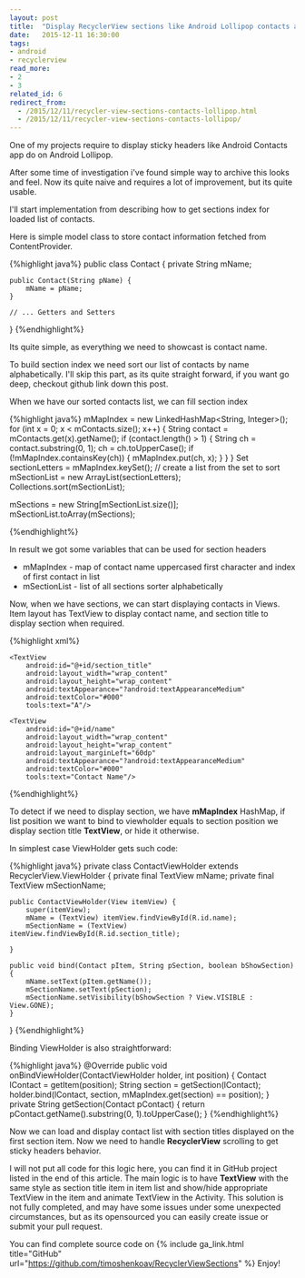 ```yaml
---
layout: post
title:  "Display RecyclerView sections like Android Lollipop contacts application"
date:   2015-12-11 16:30:00
tags: 
- android 
- recyclerview
read_more: 
- 2 
- 3
related_id: 6
redirect_from:
  - /2015/12/11/recycler-view-sections-contacts-lollipop.html
  - /2015/12/11/recycler-view-sections-contacts-lollipop/
---
```


One of my projects require to display sticky headers like Android Contacts app do on Android Lollipop.

After some time of investigation i've found simple way to archive this looks and feel. Now its quite naive and requires a lot of improvement, but its quite usable.

I'll start implementation from describing how to get sections index for loaded list of contacts.

Here is simple model class to store contact information fetched from ContentProvider.

{%highlight java%}
public class Contact {
    private String mName;

    public Contact(String pName) {
        mName = pName;
    }

    // ... Getters and Setters
}
{%endhighlight%}

Its quite simple, as everything we need to showcast is contact name.

To build section index we need sort our list of contacts by name alphabetically. I'll skip this part, as its quite straight forward, if you want go deep, checkout github link down this post.

When we have our sorted contacts list, we can fill section index

{%highlight java%}
mMapIndex = new LinkedHashMap<String, Integer>();
for (int x = 0; x < mContacts.size(); x++) {
    String contact = mContacts.get(x).getName();
    if (contact.length() > 1) {
        String ch = contact.substring(0, 1);
        ch = ch.toUpperCase();
        if (!mMapIndex.containsKey(ch)) {
            mMapIndex.put(ch, x);
        }
    }
}
Set<String> sectionLetters = mMapIndex.keySet();
// create a list from the set to sort
mSectionList = new ArrayList<String>(sectionLetters);
Collections.sort(mSectionList);

mSections = new String[mSectionList.size()];
mSectionList.toArray(mSections);

{%endhighlight%}

In result we got some variables that can be used for section headers

* mMapIndex - map of contact name uppercased first character and index of first contact in list
* mSectionList - list of all sections sorter alphabetically

Now, when we have sections, we can start displaying contacts in Views. Item layout has TextView to display contact name, and section title to display section when required.

{%highlight xml%}
<?xml version="1.0" encoding="utf-8"?>
<RelativeLayout xmlns:android="http://schemas.android.com/apk/res/android"
                xmlns:tools="http://schemas.android.com/tools"
                android:layout_width="match_parent"
                android:layout_height="match_parent"
                android:orientation="horizontal"
                android:paddingBottom="20dp"
                android:paddingRight="10dp">

    <TextView
        android:id="@+id/section_title"
        android:layout_width="wrap_content"
        android:layout_height="wrap_content"
        android:textAppearance="?android:textAppearanceMedium"
        android:textColor="#000"
        tools:text="A"/>

    <TextView
        android:id="@+id/name"
        android:layout_width="wrap_content"
        android:layout_height="wrap_content"
        android:layout_marginLeft="60dp"
        android:textAppearance="?android:textAppearanceMedium"
        android:textColor="#000"
        tools:text="Contact Name"/>
</RelativeLayout>
{%endhighlight%}


To detect if we need to display section, we have **mMapIndex** HashMap, if list position we want to bind to viewholder equals to section position we display section title **TextView**, or hide it otherwise.

In simplest case ViewHolder gets such code:

{%highlight java%}
private class ContactViewHolder extends RecyclerView.ViewHolder {
    private final TextView mName;
    private final TextView mSectionName;

    public ContactViewHolder(View itemView) {
        super(itemView);
        mName = (TextView) itemView.findViewById(R.id.name);
        mSectionName = (TextView) itemView.findViewById(R.id.section_title);

    }

    public void bind(Contact pItem, String pSection, boolean bShowSection) {
        mName.setText(pItem.getName());
        mSectionName.setText(pSection);
        mSectionName.setVisibility(bShowSection ? View.VISIBLE : View.GONE);
    }
}
{%endhighlight%}

Binding ViewHolder is also straightforward:

{%highlight java%}
@Override
public void onBindViewHolder(ContactViewHolder holder, int position) {
    Contact lContact = getItem(position);
    String section = getSection(lContact);
    holder.bind(lContact, section, mMapIndex.get(section) == position);
}
private String getSection(Contact pContact) {
    return pContact.getName().substring(0, 1).toUpperCase();
}
{%endhighlight%}

Now we can load and display contact list with section titles displayed on the first section item. Now we need to handle **RecyclerView** scrolling to get sticky headers behavior.

I will not put all code for this logic here, you can find it in GitHub project listed in the end of this article.
The main logic is to have **TextView** with the same style as section title item in item list and show/hide appropriate TextView in the item and animate TextView in the Activity. 
This solution is not fully completed, and may have some issues under some unexpected circumstances, but as its opensourced you can easily create issue or submit your pull request.

You can find complete source code on {% include ga_link.html title="GitHub" url="https://github.com/timoshenkoav/RecyclerViewSections" %}
Enjoy!

